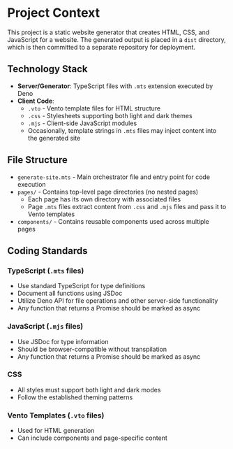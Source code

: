 # Project Context

This project is a static website generator that creates HTML, CSS, and JavaScript for a website. The generated output is placed in a `dist` directory, which is then committed to a separate repository for deployment.

## Technology Stack

- **Server/Generator**: TypeScript files with `.mts` extension executed by Deno
- **Client Code**:
  - `.vto` - Vento template files for HTML structure
  - `.css` - Stylesheets supporting both light and dark themes
  - `.mjs` - Client-side JavaScript modules
  - Occasionally, template strings in `.mts` files may inject content into the generated site

## File Structure

- `generate-site.mts` - Main orchestrator file and entry point for code execution
- `pages/` - Contains top-level page directories (no nested pages)
  - Each page has its own directory with associated files
  - Page `.mts` files extract content from `.css` and `.mjs` files and pass it to Vento templates
- `components/` - Contains reusable components used across multiple pages

## Coding Standards

### TypeScript (`.mts` files)
- Use standard TypeScript for type definitions
- Document all functions using JSDoc
- Utilize Deno API for file operations and other server-side functionality
- Any function that returns a Promise should be marked as async

### JavaScript (`.mjs` files)
- Use JSDoc for type information
- Should be browser-compatible without transpilation
- Any function that returns a Promise should be marked as async

### CSS
- All styles must support both light and dark modes
- Follow the established theming patterns

### Vento Templates (`.vto` files)
- Used for HTML generation
- Can include components and page-specific content
